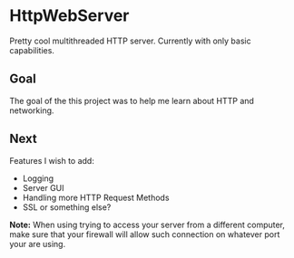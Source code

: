 # HttpWebServer

Pretty cool multithreaded HTTP server. Currently with only basic capabilities.

## Goal
The goal of the this project was to help me learn about HTTP and networking.

## Next
Features I wish to add:
- Logging
- Server GUI
- Handling more HTTP Request Methods
- SSL or something else? 



**Note:** When using trying to access your server from a different computer,
make sure that your firewall will allow such connection on whatever port your are using.

